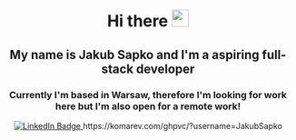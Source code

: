 <div id="header" align="center">

# Hi there <img src="https://media.giphy.com/media/hvRJCLFzcasrR4ia7z/giphy.gif" width="30px"/>
  
## My name is Jakub Sapko and I'm a aspiring full-stack developer
### Currently I'm based in Warsaw, therefore I'm looking for work here but I'm also open for a remote work!

<div id="badges">
  <a href="https://www.linkedin.com/in/jakub-sapko/">
    <img src="https://img.shields.io/badge/LinkedIn-blue?style=for-the-badge&logo=linkedin&logoColor=white" alt="LinkedIn Badge"/>
  </a>
  https://komarev.com/ghpvc/?username=JakubSapko
</div>
  
</div>


<!--
**JakubSapko/JakubSapko** is a ✨ _special_ ✨ repository because its `README.md` (this file) appears on your GitHub profile.

Here are some ideas to get you started:

- 🔭 I’m currently working on ...
- 🌱 I’m currently learning ...
- 👯 I’m looking to collaborate on ...
- 🤔 I’m looking for help with ...
- 💬 Ask me about ...
- 📫 How to reach me: ...
- 😄 Pronouns: ...
- ⚡ Fun fact: ...
-->
